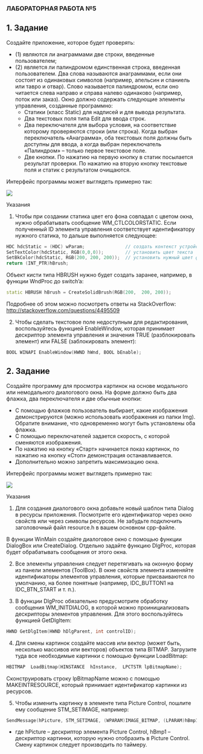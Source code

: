 ### ЛАБОРАТОРНАЯ РАБОТА №5

## 1. Задание

Создайте приложение, которое будет проверять:
* (1) являются ли анаграммами две строки,  введенные пользователем;
* (2) является  ли  палиндромом единственная строка, введенная  пользователем. Два  слова  называются  анаграммами,  если  они состоят из одинаковых символов (например, апельсин и спаниель или тавро и отвар). 
Слово называется палиндромом, если оно читается слева направо и справа  налево одинаково (например, поток или заказ). 
Окно  должно  содержать  следующие  элементы  управления, созданные программно: 
  * Статики (класс Static) для надписей и для вывода результата. 
  * Два текстовых поля типа Edit для ввода строк. 
  * Два  переключателя  для  выбора  условия,  на  соответствие  которому проверяются  строки (или строка).  Когда  выбран  переключатель  «Анаграмма», оба текстовых поля должны быть доступны для ввода, а  когда  выбран  переключатель  «Палиндром»  –  только  первое  текстовое 
поле. 
  * Две  кнопки.  По  нажатию  на  первую  кнопку  в  статик  посылается результат  проверки.  По  нажатию  на  вторую  кнопку  текстовые  поля  и статик с результатом очищаются. 
 
Интерфейс программы может выглядеть примерно так: 

![](https://pp.userapi.com/c837225/v837225341/52d7c/oNUP-EsatM0.jpg)

Указания
1. Чтобы при создании статика цвет его фона совпадал с цветом окна, нужно  обрабатывать  сообщение  WM_CTLCOLORSTATIC.  Если  полученный  ID  элемента управления соответствует идентификатору нужного статика, то дальше выполняется следующее: 

```cpp
HDC hdcStatic = (HDC) wParam;               // создать контекст устройства 
SetTextColor(hdcStatic, RGB(0,0,0));        // установить цвет текста 
SetBkColor(hdcStatic, RGB(200, 200, 200));  // установить нужный цвет фона, обязательно совпадающий с цветом фона окна 
return (INT_PTR)hBrush; 
```

Объект кисти типа HBRUSH нужно будет создать заранее, например, в функции WndProc до switch’a: 
 
```cpp
static HBRUSH hBrush = CreateSolidBrush(RGB(200,  200, 200)); 
```

Подробнее  об  этом  можно  посмотреть  ответы  на  StackOverflow: <http://stackoverflow.com/questions/4495509> 

2. Чтобы  сделать  текстовое  поле  недоступным  для  редактирования, воспользуйтесь функцией EnableWindow, которая принимает дескриптор элемента управления  и  значения  TRUE  (разблокировать  элемент)  или  FALSE  (заблокировать элемент): 

```cpp
BOOL WINAPI EnableWindow(HWND hWnd, BOOL bEnable);
```

## 2. Задание

Создайте  программу  для  просмотра  картинок  на  основе  модального  или немодального диалогового окна. На форме должно быть два флажка, два переключателя и две обычные кнопки: 
* С  помощью  флажков  пользователь  выбирает,  какие  изображения демонстрируются  (можно  использовать  изображения  из  папки  Img).  Обратите  внимание,  что  одновременно  могут  быть  установлены  оба флажка. 
* С  помощью  переключателей  задается  скорость,  с  которой  сменяются изображения. 
* По нажатию на кнопку «Старт» начинается показ картинок, по нажатию на кнопку «Стоп» демонстрация останавливается. 
* Дополнительно можно запретить максимизацию окна.

Интерфейс программы может выглядеть примерно так: 

![](https://pp.userapi.com/c837225/v837225341/52d83/80_hRHpabZk.jpg)

Указания
1. Для  создания  диалогового  окна  добавьте  новый  шаблон  типа  Dialog  в ресурсы приложения.  Посмотрите его идентификатор через окно свойств или через символы  ресурсов.  Не  забудьте  подключить  заголовочный  файл  resource.h  в вашем основном cpp-файле.

В  функции  WinMain  создайте  диалоговое  окно  с  помощью  функции DialogBox  или  CreateDialog.  Отдельно  задайте  функцию  DlgProc,  которая будет обрабатывать сообщения от этого окна. 
 
2. Все элементы управления следует перетягивать на оконную форму из панели элементов  (ToolBox).  В  окне  свойств  элемента  изменяйте  идентификаторы элементов  управления,  которые  присваиваются  по  умолчанию,  на  более  понятные (например, IDC_BUTTON1 на IDC_BTN_START и т. п.). 
 
3. В  функции  DlgProc  обязательно  предусмотрите  обработку  сообщения WM_INITDIALOG,  в  которой  можно  проинициализовать  дескрипторы  элементов управления. Для этого воспользуйтесь функцией GetDlgItem: 

```cpp
HWND GetDlgItem(HWND hDlgParent, int controlID);
```

4. Для  смены  картинок  создайте  массив  или  вектор  (может  быть,  несколько массивов  или  векторов)  объектов  типа  BITMAP.  Загрузите  туда  все  необходимые картинки с помощью функции LoadBitmap: 

```cpp
HBITMAP  LoadBitmap(HINSTANCE  hInstance,  LPCTSTR lpBitmapName); 
```

Сконструировать  строку  lpBitmapName  можно  с  помощью MAKEINTRESOURCE, который принимает идентификатор картинки из ресурсов. 
 
5. Чтобы  изменить  картинку  в  элементе  типа  Picture Control,  пошлите ему сообщение STM_SETIMAGE, например: 

```cpp
SendMessage(hPicture, STM_SETIMAGE, (WPARAM)IMAGE_BITMAP, (LPARAM)hBmp1), 
```

* где  hPicture  –  дескриптор  элемента  Picture Control,  hBmp1  – дескриптор картинки, которую нужно отобразить в Picture Control.  Смену картинок следует производить по таймеру.
